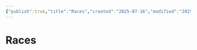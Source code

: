 ```yaml
---
{"publish":true,"title":"Races","created":"2025-07-16","modified":"2025-07-16T09:39:31.757+02:00","published":"2025-07-16","cssclasses":""}
---
```


# Races